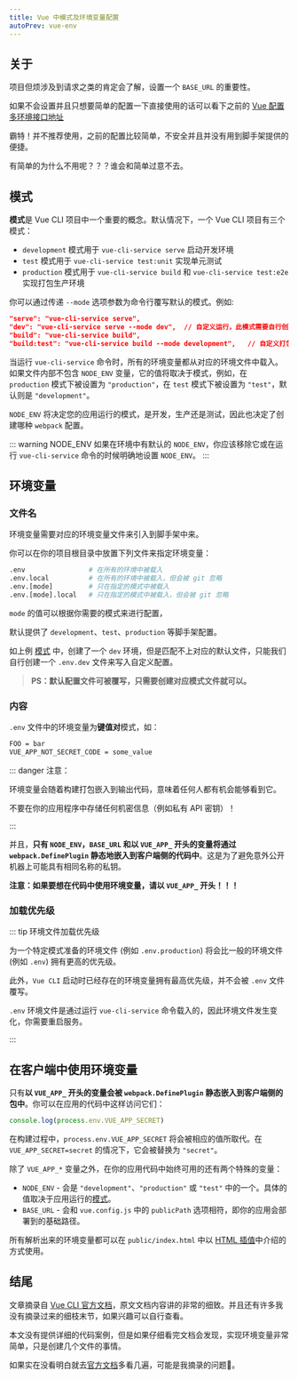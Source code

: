 ```yaml
---
title: Vue 中模式及环境变量配置
autoPrev: vue-env
---
```


## 关于

项目但烦涉及到请求之类的肯定会了解，设置一个 `BASE_URL` 的重要性。

如果不会设置并且只想要简单的配置一下直接使用的话可以看下之前的 [Vue 配置多环境接口地址](./vue-env)

霸特！并不推荐使用，之前的配置比较简单，不安全并且并没有用到脚手架提供的便捷。

有简单的为什么不用呢？？？谁会和简单过意不去。

## 模式

**模式**是 Vue CLI 项目中一个重要的概念。默认情况下，一个 Vue CLI 项目有三个模式：

- `development` 模式用于 `vue-cli-service serve` 启动开发环境
- `test` 模式用于 `vue-cli-service test:unit` 实现单元测试
- `production` 模式用于 `vue-cli-service build` 和 `vue-cli-service test:e2e` 实现打包生产环境

你可以通过传递 `--mode` 选项参数为命令行覆写默认的模式。例如:

```json
"serve": "vue-cli-service serve",
"dev": "vue-cli-service serve --mode dev",	// 自定义运行，此模式需要自行创建 .env.dev 文件
"build": "vue-cli-service build",
"build:test": "vue-cli-service build --mode development",	// 自定义打包，使用开发配置文件
```

当运行 `vue-cli-service` 命令时，所有的环境变量都从对应的环境文件中载入。如果文件内部不包含 `NODE_ENV` 变量，它的值将取决于模式，例如，在 `production` 模式下被设置为 `"production"`，在 `test` 模式下被设置为 `"test"`，默认则是 `"development"`。

`NODE_ENV` 将决定您的应用运行的模式，是开发，生产还是测试，因此也决定了创建哪种 `webpack` 配置。

::: warning NODE_ENV
如果在环境中有默认的 `NODE_ENV`，你应该移除它或在运行 `vue-cli-service` 命令的时候明确地设置 `NODE_ENV`。
:::

## 环境变量

### 文件名

环境变量需要对应的环境变量文件来引入到脚手架中来。

你可以在你的项目根目录中放置下列文件来指定环境变量：

```sh
.env                # 在所有的环境中被载入
.env.local          # 在所有的环境中被载入，但会被 git 忽略
.env.[mode]         # 只在指定的模式中被载入
.env.[mode].local   # 只在指定的模式中被载入，但会被 git 忽略
```

`mode` 的值可以根据你需要的模式来进行配置，

默认提供了 `development`、`test`、`production` 等脚手架配置。

如上例 [模式](#模式) 中，创建了一个 `dev` 环境，但是匹配不上对应的默认文件，只能我们自行创建一个 `.env.dev` 文件来写入自定义配置。

> **PS：默认配置文件可被覆写，只需要创建对应模式文件就可以。**

### 内容

`.env` 文件中的环境变量为**键值对**模式，如：

```sh
FOO = bar
VUE_APP_NOT_SECRET_CODE = some_value
```

::: danger 注意：

环境变量会随着构建打包嵌入到输出代码，意味着任何人都有机会能够看到它。

不要在你的应用程序中存储任何机密信息（例如私有 API 密钥）！

:::

并且，**只有 `NODE_ENV`，`BASE_URL` 和以 `VUE_APP_` 开头的变量将通过 `webpack.DefinePlugin` 静态地嵌入到客户端侧的代码中**。这是为了避免意外公开机器上可能具有相同名称的私钥。

**注意：如果要想在代码中使用环境变量，请以 `VUE_APP_` 开头！！！**

### 加载优先级

::: tip 环境文件加载优先级

为一个特定模式准备的环境文件 (例如 `.env.production`) 将会比一般的环境文件 (例如 `.env`) 拥有更高的优先级。

此外，`Vue CLI` 启动时已经存在的环境变量拥有最高优先级，并不会被 `.env` 文件覆写。

`.env` 环境文件是通过运行 `vue-cli-service` 命令载入的，因此环境文件发生变化，你需要重启服务。

:::

## 在客户端中使用环境变量

只有**以 `VUE_APP_` 开头的变量会被 `webpack.DefinePlugin` 静态嵌入到客户端侧的包中**。你可以在应用的代码中这样访问它们：

```js
console.log(process.env.VUE_APP_SECRET)
```

在构建过程中，`process.env.VUE_APP_SECRET` 将会被相应的值所取代。在 `VUE_APP_SECRET=secret` 的情况下，它会被替换为 `"secret"`。

除了 `VUE_APP_*` 变量之外，在你的应用代码中始终可用的还有两个特殊的变量：

- `NODE_ENV` - 会是 `"development"`、`"production"` 或 `"test"` 中的一个。具体的值取决于应用运行的[模式](#模式)。
- `BASE_URL` - 会和 `vue.config.js` 中的 `publicPath` 选项相符，即你的应用会部署到的基础路径。

所有解析出来的环境变量都可以在 `public/index.html` 中以 [HTML 插值](https://cli.vuejs.org/zh/guide/html-and-static-assets.html#%E6%8F%92%E5%80%BC)中介绍的方式使用。

## 结尾

文章摘录自 [Vue CLI 官方文档](https://cli.vuejs.org/zh/guide/mode-and-env.html#%E6%A8%A1%E5%BC%8F)，原文文档内容讲的非常的细致。并且还有许多我没有摘录过来的细枝末节，如果兴趣可以自行查看。

本文没有提供详细的代码案例，但是如果仔细看完文档会发现，实现环境变量非常简单，只是创建几个文件的事情。

如果实在没看明白就去[官方文档](https://cli.vuejs.org/zh/guide/mode-and-env.html#%E6%A8%A1%E5%BC%8F)多看几遍，可能是我摘录的问题🤪。